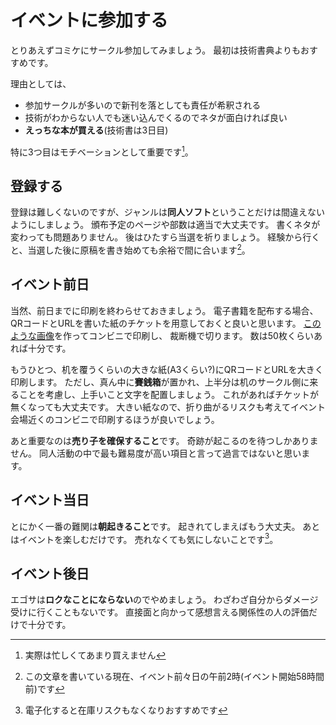 # イベントに参加する


とりあえずコミケにサークル参加してみましょう。
最初は技術書典よりもおすすめです。

理由としては、

- 参加サークルが多いので新刊を落としても責任が希釈される
- 技術がわからない人でも迷い込んでくるのでネタが面白ければ良い
- **えっちな本が買える**(技術書は3日目)

特に3つ目はモチベーションとして重要です[^1]。

[^1]: 実際は忙しくてあまり買えません

## 登録する

登録は難しくないのですが、ジャンルは**同人ソフト**ということだけは間違えないようにしましょう。
頒布予定のページや部数は適当で大丈夫です。
書くネタが変わっても問題ありません。
後はひたすら当選を祈りましょう。
経験から行くと、当選した後に原稿を書き始めても余裕で間に合います[^2]。

[^2]: この文章を書いている現在、イベント前々日の午前2時(イベント開始58時間前)です

## イベント前日

当然、前日までに印刷を終わらせておきましょう。
電子書籍を配布する場合、QRコードとURLを書いた紙のチケットを用意しておくと良いと思います。
[このような画像](https://github.com/np-complete/c89/blob/master/ticket.svg)を作ってコンビニで印刷し、
裁断機で切ります。
数は50枚くらいあれば十分です。

もうひとつ、机を覆うくらいの大きな紙(A3くらい?)にQRコードとURLを大きく印刷します。
ただし、真ん中に**賽銭箱**が置かれ、上半分は机のサークル側に来ることを考慮し、上手いこと文字を配置しましょう。
これがあればチケットが無くなっても大丈夫です。
大きい紙なので、折り曲がるリスクも考えてイベント会場近くのコンビニで印刷するほうが良いでしょう。

あと重要なのは**売り子を確保すること**です。
奇跡が起こるのを待つしかありません。
同人活動の中で最も難易度が高い項目と言って過言ではないと思います。

## イベント当日

とにかく一番の難関は**朝起きること**です。
起きれてしまえばもう大丈夫。
あとはイベントを楽しむだけです。
売れなくても気にしないことです[^3]。

[^3]: 電子化すると在庫リスクもなくなりおすすめです

## イベント後日

エゴサは**ロクなことにならない**のでやめましょう。
わざわざ自分からダメージ受けに行くこともないです。
直接面と向かって感想言える関係性の人の評価だけで十分です。
